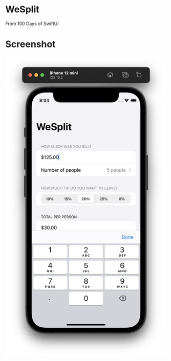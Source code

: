 # WeSplit
From 100 Days of SwiftUI

# Screenshot

![test](https://github.com/JKGRAHAMs/WeSplit/blob/main/Screen%20Shot%202022-01-16%20at%208.04.28%20PM.png)
